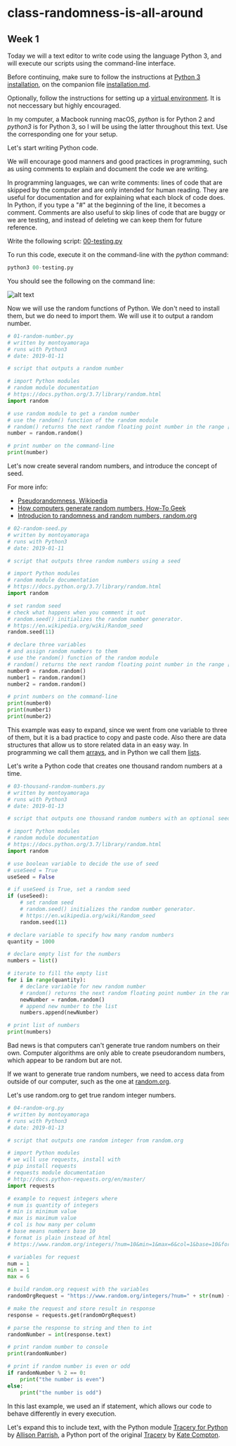 # class-randomness-is-all-around

## Week 1

Today we will a text editor to write code using the language Python 3, and will execute our scripts using the command-line interface.

Before continuing, make sure to follow the instructions at [Python 3 installation](/installation.md/#python-3), on the companion file [installation.md](/installation.md).

Optionally, follow the instructions for setting up a [virtual environment](/virtual-environment.md). It is not neccessary but highly encouraged.

In my computer, a Macbook running macOS, *python* is for Python 2 and *python3* is for Python 3, so I will be using the latter throughout this text. Use the corresponding one for your setup.

Let's start writing Python code.

We will encourage good manners and good practices in programming, such as using comments to explain and document the code we are writing.

In programming languages, we can write comments: lines of code that are skipped by the computer and are only intended for human reading. They are useful for documentation and for explaining what each block of code does. In Python, if you type a "#" at the beginning of the line, it becomes a comment. Comments are also useful to skip lines of code that are buggy or we are testing, and instead of deleting we can keep them for future reference.

Write the following script: [00-testing.py](code/00-testing.py)

To run this code, execute it on the command-line with the *python* command:

```python
python3 00-testing.py
```

You should see the following on the command line:

![alt text](https://github.com/montoyamoraga/class-randomness-is-all-around/raw/master/pics/week1-00-testing.png "Testing script")

Now we will use the random functions of Python. We don't need to install them, but we do need to import them. We will use it to output a random number.

```python
# 01-random-number.py
# written by montoyamoraga
# runs with Python3
# date: 2019-01-11

# script that outputs a random number

# import Python modules
# random module documentation
# https://docs.python.org/3.7/library/random.html
import random

# use random module to get a random number
# use the random() function of the random module
# random() returns the next random floating point number in the range [0.0, 1.0).
number = random.random()

# print number on the command-line
print(number)
```

Let's now create several random numbers, and introduce the concept of seed.

For more info:
* [Pseudorandomness, Wikipedia](https://en.wikipedia.org/wiki/Pseudorandomness)
* [How computers generate random numbers, How-To Geek](https://www.howtogeek.com/183051/htg-explains-how-computers-generate-random-numbers/)
* [Introducion to randomness and random numbers, random.org](https://www.random.org/randomness/)

```python
# 02-random-seed.py
# written by montoyamoraga
# runs with Python3
# date: 2019-01-11

# script that outputs three random numbers using a seed

# import Python modules
# random module documentation
# https://docs.python.org/3.7/library/random.html
import random

# set random seed
# check what happens when you comment it out
# random.seed() initializes the random number generator.
# https://en.wikipedia.org/wiki/Random_seed
random.seed(11)

# declare three variables
# and assign random numbers to them
# use the random() function of the random module
# random() returns the next random floating point number in the range [0.0, 1.0).
number0 = random.random()
number1 = random.random()
number2 = random.random()

# print numbers on the command-line
print(number0)
print(number1)
print(number2)
```

This example was easy to expand, since we went from one variable to three of them, but it is a bad practice to copy and paste code. Also there are data structures that allow us to store related data in an easy way. In programming we call them [arrays](https://en.wikipedia.org/wiki/Array_data_structure), and in Python we call them [lists](https://docs.python.org/3.7/tutorial/datastructures.html).

Let's write a Python code that creates one thousand random numbers at a time.

```python
# 03-thousand-random-numbers.py
# written by montoyamoraga
# runs with Python3
# date: 2019-01-13

# script that outputs one thousand random numbers with an optional seed

# import Python modules
# random module documentation
# https://docs.python.org/3.7/library/random.html
import random

# use boolean variable to decide the use of seed
# useSeed = True
useSeed = False

# if useSeed is True, set a random seed
if (useSeed):
    # set random seed
    # random.seed() initializes the random number generator.
    # https://en.wikipedia.org/wiki/Random_seed
    random.seed(11)

# declare variable to specify how many random numbers
quantity = 1000

# declare empty list for the numbers
numbers = list()

# iterate to fill the empty list
for i in range(quantity):
    # declare variable for new random number
    # random() returns the next random floating point number in the range [0.0, 1.0)
    newNumber = random.random()
    # append new number to the list
    numbers.append(newNumber)

# print list of numbers
print(numbers)
```

Bad news is that computers can't generate true random numbers on their own. Computer algorithms are only able to create pseudorandom numbers, which appear to be random but are not.

If we want to generate true random numbers, we need to access data from outside of our computer, such as the one at [random.org](https://www.random.org/).

Let's use random.org to get true random integer numbers.

```python
# 04-random-org.py
# written by montoyamoraga
# runs with Python3
# date: 2019-01-13

# script that outputs one random integer from random.org

# import Python modules
# we will use requests, install with
# pip install requests
# requests module documentation
# http://docs.python-requests.org/en/master/
import requests

# example to request integers where
# num is quantity of integers
# min is minimum value
# max is maximum value
# col is how many per column
# base means numbers base 10
# format is plain instead of html
# https://www.random.org/integers/?num=10&min=1&max=6&col=1&base=10&format=plain&rnd=new

# variables for request
num = 1
min = 1
max = 6

# build random.org request with the variables
randomOrgRequest = "https://www.random.org/integers/?num=" + str(num) + "&min=" + str(min) + "&max=" + str(max) + "&col=1&base=10&format=plain&rnd=new"

# make the request and store result in response
response = requests.get(randomOrgRequest)

# parse the response to string and then to int
randomNumber = int(response.text)

# print random number to console
print(randomNumber)

# print if random number is even or odd
if randomNumber % 2 == 0:
    print("the number is even")
else:
    print("the number is odd")
```

In this last example, we used an if statement, which allows our code to behave differently in every execution.

Let's expand this to include text, with the Python module [Tracery for Python](https://github.com/aparrish/pytracery) by [Allison Parrish](http://www.decontextualize.com/), a Python port of the original [Tracery](http://tracery.io/) by [Kate Compton](http://www.galaxykate.com/).
